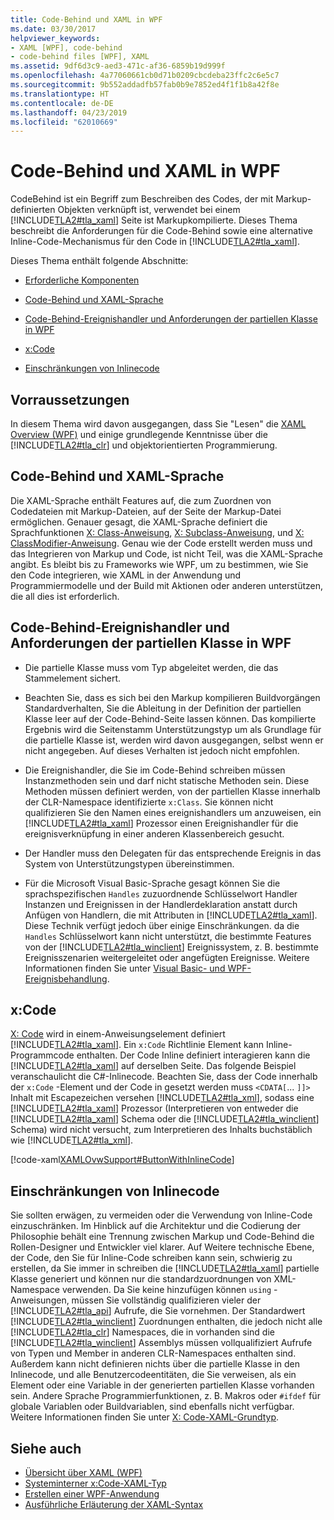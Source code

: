 ```yaml
---
title: Code-Behind und XAML in WPF
ms.date: 03/30/2017
helpviewer_keywords:
- XAML [WPF], code-behind
- code-behind files [WPF], XAML
ms.assetid: 9df6d3c9-aed3-471c-af36-6859b19d999f
ms.openlocfilehash: 4a77060661cb0d71b0209cbcdeba23ffc2c6e5c7
ms.sourcegitcommit: 9b552addadfb57fab0b9e7852ed4f1f1b8a42f8e
ms.translationtype: HT
ms.contentlocale: de-DE
ms.lasthandoff: 04/23/2019
ms.locfileid: "62010669"
---
```

# <a name="code-behind-and-xaml-in-wpf"></a>Code-Behind und XAML in WPF
<a name="introduction"></a> CodeBehind ist ein Begriff zum Beschreiben des Codes, der mit Markup-definierten Objekten verknüpft ist, verwendet bei einem [!INCLUDE[TLA2#tla_xaml](../../../../includes/tla2sharptla-xaml-md.md)] Seite ist Markupkompilierte. Dieses Thema beschreibt die Anforderungen für die Code-Behind sowie eine alternative Inline-Code-Mechanismus für den Code in [!INCLUDE[TLA2#tla_xaml](../../../../includes/tla2sharptla-xaml-md.md)].  
  
 Dieses Thema enthält folgende Abschnitte:  
  
- [Erforderliche Komponenten](#Prerequisites)  
  
- [Code-Behind und XAML-Sprache](#codebehind_and_the_xaml_language)  
  
- [Code-Behind-Ereignishandler und Anforderungen der partiellen Klasse in WPF](#Code_behind__Event_Handler__and_Partial_Class)  
  
- [x:Code](#x_Code)  
  
- [Einschränkungen von Inlinecode](#Inline_Code_Limitations)  
  
<a name="Prerequisites"></a>   
## <a name="prerequisites"></a>Vorraussetzungen  
 In diesem Thema wird davon ausgegangen, dass Sie "Lesen" die [XAML Overview (WPF)](xaml-overview-wpf.md) und einige grundlegende Kenntnisse über die [!INCLUDE[TLA2#tla_clr](../../../../includes/tla2sharptla-clr-md.md)] und objektorientierten Programmierung.  
  
<a name="codebehind_and_the_xaml_language"></a>   
## <a name="code-behind-and-the-xaml-language"></a>Code-Behind und XAML-Sprache  
 Die XAML-Sprache enthält Features auf, die zum Zuordnen von Codedateien mit Markup-Dateien, auf der Seite der Markup-Datei ermöglichen. Genauer gesagt, die XAML-Sprache definiert die Sprachfunktionen [X: Class-Anweisung](../../xaml-services/x-class-directive.md), [X: Subclass-Anweisung](../../xaml-services/x-subclass-directive.md), und [X: ClassModifier-Anweisung](../../xaml-services/x-classmodifier-directive.md). Genau wie der Code erstellt werden muss und das Integrieren von Markup und Code, ist nicht Teil, was die XAML-Sprache angibt. Es bleibt bis zu Frameworks wie WPF, um zu bestimmen, wie Sie den Code integrieren, wie XAML in der Anwendung und Programmiermodelle und der Build mit Aktionen oder anderen unterstützen, die all dies ist erforderlich.  
  
<a name="Code_behind__Event_Handler__and_Partial_Class"></a>   
## <a name="code-behind-event-handler-and-partial-class-requirements-in-wpf"></a>Code-Behind-Ereignishandler und Anforderungen der partiellen Klasse in WPF  
  
- Die partielle Klasse muss vom Typ abgeleitet werden, die das Stammelement sichert.  
  
- Beachten Sie, dass es sich bei den Markup kompilieren Buildvorgängen Standardverhalten, Sie die Ableitung in der Definition der partiellen Klasse leer auf der Code-Behind-Seite lassen können. Das kompilierte Ergebnis wird die Seitenstamm Unterstützungstyp um als Grundlage für die partielle Klasse ist, werden wird davon ausgegangen, selbst wenn er nicht angegeben. Auf dieses Verhalten ist jedoch nicht empfohlen.  
  
- Die Ereignishandler, die Sie im Code-Behind schreiben müssen Instanzmethoden sein und darf nicht statische Methoden sein. Diese Methoden müssen definiert werden, von der partiellen Klasse innerhalb der CLR-Namespace identifizierte `x:Class`. Sie können nicht qualifizieren Sie den Namen eines ereignishandlers um anzuweisen, ein [!INCLUDE[TLA2#tla_xaml](../../../../includes/tla2sharptla-xaml-md.md)] Prozessor einen Ereignishandler für die ereignisverknüpfung in einer anderen Klassenbereich gesucht.  
  
- Der Handler muss den Delegaten für das entsprechende Ereignis in das System von Unterstützungstypen übereinstimmen.  
  
- Für die Microsoft Visual Basic-Sprache gesagt können Sie die sprachspezifischen `Handles` zuzuordnende Schlüsselwort Handler Instanzen und Ereignissen in der Handlerdeklaration anstatt durch Anfügen von Handlern, die mit Attributen in [!INCLUDE[TLA2#tla_xaml](../../../../includes/tla2sharptla-xaml-md.md)]. Diese Technik verfügt jedoch über einige Einschränkungen. da die `Handles` Schlüsselwort kann nicht unterstützt, die bestimmte Features von der [!INCLUDE[TLA2#tla_winclient](../../../../includes/tla2sharptla-winclient-md.md)] Ereignissystem, z. B. bestimmte Ereignisszenarien weitergeleitet oder angefügten Ereignisse. Weitere Informationen finden Sie unter [Visual Basic- und WPF-Ereignisbehandlung](visual-basic-and-wpf-event-handling.md).  
  
<a name="x_Code"></a>   
## <a name="xcode"></a>x:Code  
 [X: Code](../../xaml-services/x-code-intrinsic-xaml-type.md) wird in einem-Anweisungselement definiert [!INCLUDE[TLA2#tla_xaml](../../../../includes/tla2sharptla-xaml-md.md)]. Ein `x:Code` Richtlinie Element kann Inline-Programmcode enthalten. Der Code Inline definiert interagieren kann die [!INCLUDE[TLA2#tla_xaml](../../../../includes/tla2sharptla-xaml-md.md)] auf derselben Seite. Das folgende Beispiel veranschaulicht die C#-Inlinecode. Beachten Sie, dass der Code innerhalb der `x:Code` -Element und der Code in gesetzt werden muss `<CDATA[`... `]]>` Inhalt mit Escapezeichen versehen [!INCLUDE[TLA2#tla_xml](../../../../includes/tla2sharptla-xml-md.md)], sodass eine [!INCLUDE[TLA2#tla_xaml](../../../../includes/tla2sharptla-xaml-md.md)] Prozessor (Interpretieren von entweder die [!INCLUDE[TLA2#tla_xaml](../../../../includes/tla2sharptla-xaml-md.md)] Schema oder die [!INCLUDE[TLA2#tla_winclient](../../../../includes/tla2sharptla-winclient-md.md)] Schema) wird nicht versucht, zum Interpretieren des Inhalts buchstäblich wie [!INCLUDE[TLA2#tla_xml](../../../../includes/tla2sharptla-xml-md.md)].  
  
 [!code-xaml[XAMLOvwSupport#ButtonWithInlineCode](~/samples/snippets/csharp/VS_Snippets_Wpf/XAMLOvwSupport/CSharp/page4.xaml#buttonwithinlinecode)]  
  
<a name="Inline_Code_Limitations"></a>   
## <a name="inline-code-limitations"></a>Einschränkungen von Inlinecode  
 Sie sollten erwägen, zu vermeiden oder die Verwendung von Inline-Code einzuschränken. Im Hinblick auf die Architektur und die Codierung der Philosophie behält eine Trennung zwischen Markup und Code-Behind die Rollen-Designer und Entwickler viel klarer. Auf Weitere technische Ebene, der Code, den Sie für Inline-Code schreiben kann sein, schwierig zu erstellen, da Sie immer in schreiben die [!INCLUDE[TLA2#tla_xaml](../../../../includes/tla2sharptla-xaml-md.md)] partielle Klasse generiert und können nur die standardzuordnungen von XML-Namespace verwenden. Da Sie keine hinzufügen können `using` -Anweisungen, müssen Sie vollständig qualifizieren vieler der [!INCLUDE[TLA2#tla_api](../../../../includes/tla2sharptla-api-md.md)] Aufrufe, die Sie vornehmen. Der Standardwert [!INCLUDE[TLA2#tla_winclient](../../../../includes/tla2sharptla-winclient-md.md)] Zuordnungen enthalten, die jedoch nicht alle [!INCLUDE[TLA2#tla_clr](../../../../includes/tla2sharptla-clr-md.md)] Namespaces, die in vorhanden sind die [!INCLUDE[TLA2#tla_winclient](../../../../includes/tla2sharptla-winclient-md.md)] Assemblys müssen vollqualifiziert Aufrufe von Typen und Member in anderen CLR-Namespaces enthalten sind. Außerdem kann nicht definieren nichts über die partielle Klasse in den Inlinecode, und alle Benutzercodeentitäten, die Sie verweisen, als ein Element oder eine Variable in der generierten partiellen Klasse vorhanden sein. Andere Sprache Programmierfunktionen, z. B. Makros oder `#ifdef` für globale Variablen oder Buildvariablen, sind ebenfalls nicht verfügbar. Weitere Informationen finden Sie unter [X: Code-XAML-Grundtyp](../../xaml-services/x-code-intrinsic-xaml-type.md).  
  
## <a name="see-also"></a>Siehe auch

- [Übersicht über XAML (WPF)](xaml-overview-wpf.md)
- [Systeminterner x:Code-XAML-Typ](../../xaml-services/x-code-intrinsic-xaml-type.md)
- [Erstellen einer WPF-Anwendung](../app-development/building-a-wpf-application-wpf.md)
- [Ausführliche Erläuterung der XAML-Syntax](xaml-syntax-in-detail.md)
